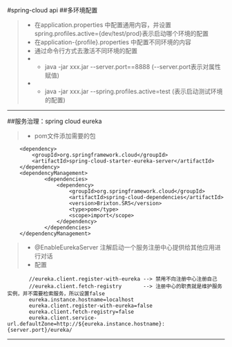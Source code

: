#spring-cloud  api
##多环境配置
> - 在application.properties 中配置通用内容，并设置spring.profiles.active={dev/test/prod}表示启动哪个环境的配置
> - 在application-{profile}.properties 中配置不同环境的内容
> - 通过命令行方式去激活不同环境的配置
   > - - java -jar xxx.jar --server.port==8888 (--server.port表示对属性赋值)
   > - - java -jar xxx.jar --spring.profiles.active=test (表示启动测试环境的配置)

--- 

##服务治理：spring cloud eureka
> - pom文件添加需要的包

        <dependency>
            <groupId>org.springframework.cloud</groupId>
            <artifactId>spring-cloud-starter-eureka-server</artifactId>
        </dependency>
        <dependencyManagement>
                <dependencies>
                    <dependency>
                        <groupId>org.springframework.cloud</groupId>
                        <artifactId>spring-cloud-dependencies</artifactId>
                        <version>Brixton.SR5</version>
                        <type>pom</type>
                        <scope>import</scope>
                    </dependency>
                </dependencies>
        </dependencyManagement>

> - @EnableEurekaServer 注解启动一个服务注册中心提供给其他应用进行对话
> - 配置

       
           //eureka.client.register-with-eureka --> 禁用不向注册中心注册自己
           //eureka.client.fetch-registry       --> 注册中心的职责就是维护服务实例，并不需要检索服务，所以设置false
           eureka.instance.hostname=localhost
           eureka.client.register-with-eureka=false
           eureka.client.fetch-registry=false
           eureka.client.service-url.defaultZone=http://${eureka.instance.hostname}:{server.port}/eureka/
---
